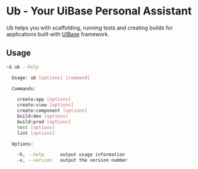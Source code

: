 Ub - Your UiBase Personal Assistant
===================================

Ub helps you with scaffolding, running tests and creating builds for applications built with
[UIBase](http://www.uibase.net) framework.

Usage
-----

```bash
~$ ub --help

  Usage: ub [options] [command]

  Commands:

    create:app [options]
    create:view [options]
    create:component [options]
    build:dev [options]
    build:prod [options]
    test [options]
    lint [options]

  Options:

    -h, --help      output usage information
    -v, --version   output the version number
```

